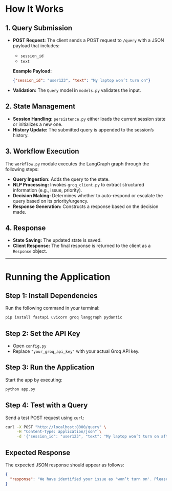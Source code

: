 # How It Works

## 1. Query Submission
- **POST Request:** The client sends a POST request to `/query` with a JSON payload that includes:
  - `session_id`
  - `text`

  **Example Payload:**
  ```json
  {"session_id": "user123", "text": "My laptop won’t turn on"}
  ```
- **Validation:** The `Query` model in `models.py` validates the input.

## 2. State Management
- **Session Handling:** `persistence.py` either loads the current session state or initializes a new one.
- **History Update:** The submitted query is appended to the session’s history.

## 3. Workflow Execution
The `workflow.py` module executes the LangGraph graph through the following steps:
- **Query Ingestion:** Adds the query to the state.
- **NLP Processing:** Invokes `groq_client.py` to extract structured information (e.g., issue, priority).
- **Decision Making:** Determines whether to auto-respond or escalate the query based on its priority/urgency.
- **Response Generation:** Constructs a response based on the decision made.

## 4. Response
- **State Saving:** The updated state is saved.
- **Client Response:** The final response is returned to the client as a `Response` object.

---

# Running the Application

## Step 1: Install Dependencies
Run the following command in your terminal:
```bash
pip install fastapi uvicorn groq langgraph pydantic
```

## Step 2: Set the API Key
- Open `config.py`
- Replace `"your_groq_api_key"` with your actual Groq API key.

## Step 3: Run the Application
Start the app by executing:
```bash
python app.py
```

## Step 4: Test with a Query
Send a test POST request using `curl`:
```bash
curl -X POST "http://localhost:8000/query" \
     -H "Content-Type: application/json" \
     -d '{"session_id": "user123", "text": "My laptop won’t turn on after I updated it yesterday."}'
```

## Expected Response
The expected JSON response should appear as follows:
```json
{
  "response": "We have identified your issue as 'won’t turn on'. Please try this solution: [Solution Placeholder]"
}
```
